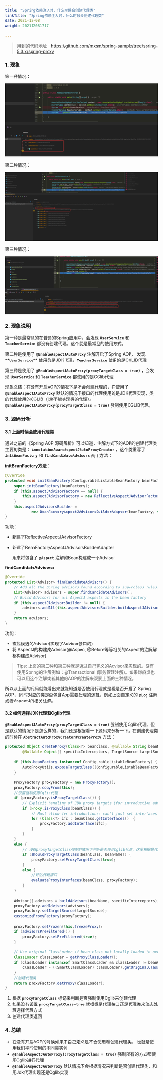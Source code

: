 ```yaml
---
title: "Spring依赖注入时，什么时候会创建代理类"
linkTitle: "Spring依赖注入时，什么时候会创建代理类"
date: 2021-12-08
weight: 202112081717

---
```


> 用到的代码地址：https://github.com/mxsm/spring-sample/tree/spring-5.3.x/spring-proxy

### 1. 现象

第一种情况：

![](https://github.com/mxsm/picture/blob/main/spring/aop/proxy1.png?raw=true)

第二种情况：

![](https://github.com/mxsm/picture/blob/main/spring/aop/proxy2.png?raw=true)

第三种情况：

![](https://github.com/mxsm/picture/blob/main/spring/aop/proxy3.png?raw=true)

### 2. 现象说明

第一种是最常见的在普通的Spring应用中，会发现 **`UserService`** 和 **`TeacherService`** 都没有创建代理。这个就是最常见的使用方式。

第二种是使用了 **`@EnableAspectJAutoProxy`** 注解开启了Spring AOP， 发现**`UserService`** 使用的是JDK代理，**`TeacherService`** 使用的是CGLIB代理

第三种是使用了 **`@EnableAspectJAutoProxy(proxyTargetClass = true)`** ，会发现 **`UserService`** 和 **`TeacherService`** 都使用的是CGlib代理

现象总结：在没有开启AOP的情况下是不会创建代理的，在使用了 **`@EnableAspectJAutoProxy`** 默认的情况下接口的代理使用的是JDK代理实现，类的代理使用的CGLIB（jdk不能实现类的代理）。 **`@EnableAspectJAutoProxy(proxyTargetClass = true)`** 强制使用CGLIB代理。

### 3. 源码分析

#### 3.1 上面时候会使用代理类

通过之前的《Spring AOP 源码解析》可以知道，注解方式下的AOP的创建代理类主要的类是： **`AnnotationAwareAspectJAutoProxyCreator`** ，这个类重写了 **`initBeanFactory`** 和 **`findCandidateAdvisors`** 两个方法：

**initBeanFactory方法**：

```java
@Override
protected void initBeanFactory(ConfigurableListableBeanFactory beanFactory) {
	super.initBeanFactory(beanFactory);
	if (this.aspectJAdvisorFactory == null) {
		this.aspectJAdvisorFactory = new ReflectiveAspectJAdvisorFactory(beanFactory);
	}
	this.aspectJAdvisorsBuilder =
			new BeanFactoryAspectJAdvisorsBuilderAdapter(beanFactory, this.aspectJAdvisorFactory);
}
```

功能：

- 新建了ReflectiveAspectJAdvisorFactory

- 新建了BeanFactoryAspectJAdvisorsBuilderAdapter

  用来将包含了 **`@Aspect`** 注解的Bean构建成一个Advisor

**findCandidateAdvisors:**

```java
@Override
protected List<Advisor> findCandidateAdvisors() {
	// Add all the Spring advisors found according to superclass rules.
	List<Advisor> advisors = super.findCandidateAdvisors();
	// Build Advisors for all AspectJ aspects in the bean factory.
	if (this.aspectJAdvisorsBuilder != null) {
		advisors.addAll(this.aspectJAdvisorsBuilder.buildAspectJAdvisors());
	}
	return advisors;
}
```

功能：

- 查找候选的Advisor(实现了Advisor接口的)
- 将 AspectJ的构建成Advisor(@Aspec, @Before等等相关的Aspect的注解解析构建成Advisor)

> Tips: 上面的第二种和第三种就是通过自己定义的Advisor来实现的。没有使用Spring的注解例如：@Transactional (事务管理注解)。如果嫌麻烦也可以用这个注解或者其他的AOP的注解来观察上面的三种情况。

所以从上面的代码就能看出来就能知道是否使用代理就是看是否开启了 Spring AOP， 同时对应的类是否包含Aop需要处理的逻辑。例如上面自定义的 **`@Log`** 注解或者AspectJ的相关注解。

#### 3.2 如何选择JDK代理和Cglib代理

**`@EnableAspectJAutoProxy(proxyTargetClass = true)`** 强制使用Cglib代理。但是默认的情况下是怎么样的，我们还是根据看一下源码来分析一下。在创建代理类的时候在 **`AbstractAutoProxyCreator#createProxy`** 方法：

```java
protected Object createProxy(Class<?> beanClass, @Nullable String beanName,
		@Nullable Object[] specificInterceptors, TargetSource targetSource) {

	if (this.beanFactory instanceof ConfigurableListableBeanFactory) {
		AutoProxyUtils.exposeTargetClass((ConfigurableListableBeanFactory) this.beanFactory, beanName, beanClass);
	}

	ProxyFactory proxyFactory = new ProxyFactory();
	proxyFactory.copyFrom(this);
	//设置强制使用Cglib代理
	if (proxyFactory.isProxyTargetClass()) {
		// Explicit handling of JDK proxy targets (for introduction advice scenarios)
		if (Proxy.isProxyClass(beanClass)) {
			// Must allow for introductions; can't just set interfaces to the proxy's interfaces only.
			for (Class<?> ifc : beanClass.getInterfaces()) {
				proxyFactory.addInterface(ifc);
			}
		}
	}
	else {
		// 没有proxyTargetClass强制的情况下判断是否使用Cglib代理，这里根据是代理接口还是代理类
		if (shouldProxyTargetClass(beanClass, beanName)) {
			proxyFactory.setProxyTargetClass(true);
		}
		else {
            //评估代理接口
			evaluateProxyInterfaces(beanClass, proxyFactory);
		}
	}

	Advisor[] advisors = buildAdvisors(beanName, specificInterceptors);
	proxyFactory.addAdvisors(advisors);
	proxyFactory.setTargetSource(targetSource);
	customizeProxyFactory(proxyFactory);

	proxyFactory.setFrozen(this.freezeProxy);
	if (advisorsPreFiltered()) {
		proxyFactory.setPreFiltered(true);
	}

	// Use original ClassLoader if bean class not locally loaded in overriding class loader
	ClassLoader classLoader = getProxyClassLoader();
	if (classLoader instanceof SmartClassLoader && classLoader != beanClass.getClassLoader()) {
		classLoader = ((SmartClassLoader) classLoader).getOriginalClassLoader();
	}
    //创建代理类
	return proxyFactory.getProxy(classLoader);
}
```

1. 根据 **`proxyTargetClass`** 标记来判断是否强制使用Cglib来创建代理
2. 如果没有设置 **`proxyTargetClass=true`** 就根据是代理接口还是代理类来动态处理选择代理方式
3. 创建代理类返回

### 4. 总结

- 在没有开启AOP的时候如果不自己定义是不会使用和创建代理类。 也就是使用我们平时使用的不同类实例
- **`@EnableAspectJAutoProxy(proxyTargetClass = true)`** 强制所有的方式都使用Cglib进行代理
- **`@EnableAspectJAutoProxy`** 默认情况下会根据情况来判断是否创建代理类，和用Jdk代理实现还是Cglib实现

